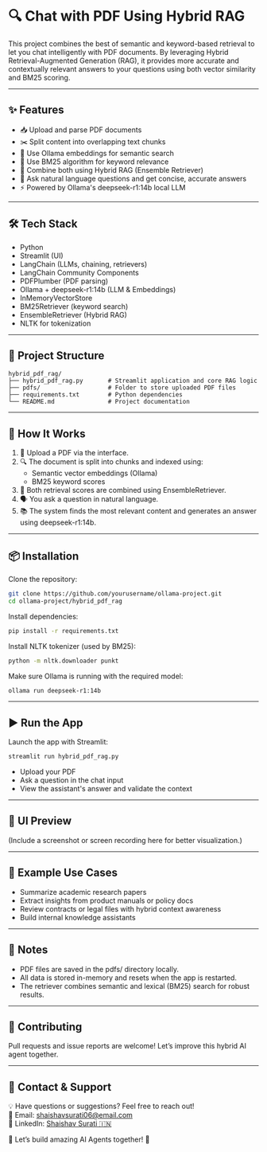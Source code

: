 # 🔍 Chat with PDF Using Hybrid RAG

This project combines the best of semantic and keyword-based retrieval to let you chat intelligently with PDF documents. By leveraging Hybrid Retrieval-Augmented Generation (RAG), it provides more accurate and contextually relevant answers to your questions using both vector similarity and BM25 scoring.

---

## ✨ Features

- 📥 Upload and parse PDF documents
- ✂️ Split content into overlapping text chunks
- 🧠 Use Ollama embeddings for semantic search
- 🧾 Use BM25 algorithm for keyword relevance
- 🔗 Combine both using Hybrid RAG (Ensemble Retriever)
- 💬 Ask natural language questions and get concise, accurate answers
- ⚡ Powered by Ollama's deepseek-r1:14b local LLM

---

## 🛠 Tech Stack

- Python
- Streamlit (UI)
- LangChain (LLMs, chaining, retrievers)
- LangChain Community Components
- PDFPlumber (PDF parsing)
- Ollama + deepseek-r1:14b (LLM & Embeddings)
- InMemoryVectorStore
- BM25Retriever (keyword search)
- EnsembleRetriever (Hybrid RAG)
- NLTK for tokenization

---

## 📂 Project Structure

```
hybrid_pdf_rag/
├── hybrid_pdf_rag.py       # Streamlit application and core RAG logic
├── pdfs/                   # Folder to store uploaded PDF files
├── requirements.txt        # Python dependencies
└── README.md               # Project documentation
```

---

## 🚀 How It Works

1. 📄 Upload a PDF via the interface.
2. 🔍 The document is split into chunks and indexed using:
   - Semantic vector embeddings (Ollama)
   - BM25 keyword scores
3. 🧠 Both retrieval scores are combined using EnsembleRetriever.
4. 🗣️ You ask a question in natural language.
5. 📚 The system finds the most relevant content and generates an answer using deepseek-r1:14b.

---

## 📦 Installation

Clone the repository:

```bash
git clone https://github.com/yourusername/ollama-project.git
cd ollama-project/hybrid_pdf_rag
```

Install dependencies:

```bash
pip install -r requirements.txt
```

Install NLTK tokenizer (used by BM25):

```bash
python -m nltk.downloader punkt
```

Make sure Ollama is running with the required model:

```bash
ollama run deepseek-r1:14b
```

---

## ▶️ Run the App

Launch the app with Streamlit:

```bash
streamlit run hybrid_pdf_rag.py
```

- Upload your PDF
- Ask a question in the chat input
- View the assistant's answer and validate the context

---

## 📸 UI Preview

(Include a screenshot or screen recording here for better visualization.)

---

## 🧪 Example Use Cases

- Summarize academic research papers
- Extract insights from product manuals or policy docs
- Review contracts or legal files with hybrid context awareness
- Build internal knowledge assistants

---

## 📌 Notes

- PDF files are saved in the pdfs/ directory locally.
- All data is stored in-memory and resets when the app is restarted.
- The retriever combines semantic and lexical (BM25) search for robust results.

---

## 🤝 Contributing

Pull requests and issue reports are welcome! Let’s improve this hybrid AI agent together.

---

## 📧 Contact & Support

💡 Have questions or suggestions? Feel free to reach out!  
📩 Email: shaishavsurati06@email.com  
🔗 LinkedIn: [Shaishav Surati 🇮🇳](https://linkedin.com/in/shaishavsurati)

🚀 Let’s build amazing AI Agents together! 🎯